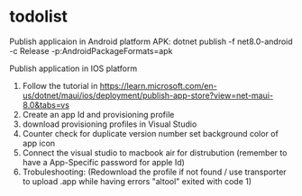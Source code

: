 # todolist

Publish applicaion in Android platform
APK: dotnet publish -f net8.0-android -c Release -p:AndroidPackageFormats=apk

Publish application in IOS platform 
1. Follow the tutorial in https://learn.microsoft.com/en-us/dotnet/maui/ios/deployment/publish-app-store?view=net-maui-8.0&tabs=vs
2. Create an app Id and provisioning profile
3. download provisioning profiles in Visual Studio
4. Counter check for duplicate version number set background color of app icon
5. Connect the visual studio to macbook air for distrubution (remember to have a App-Specific password for apple Id)
6. Trobuleshooting: (Redownload the profile if not found / use transporter to upload .app while having errors "altool" exited with code 1) 
